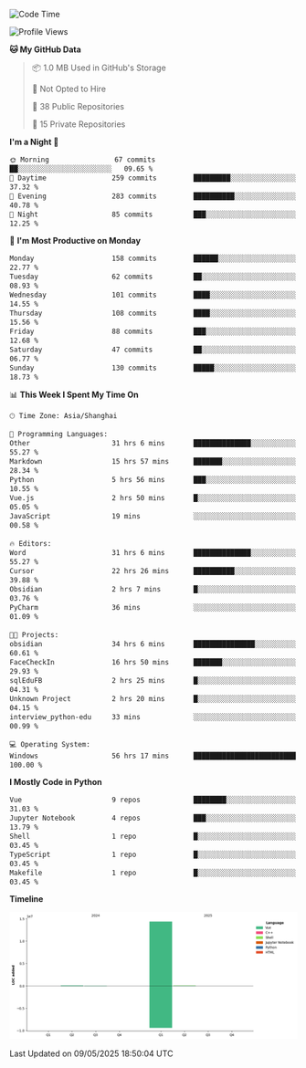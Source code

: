 <!--START_SECTION:waka-->
![Code Time](http://img.shields.io/badge/Code%20Time-242%20hrs%2048%20mins-blue)

![Profile Views](http://img.shields.io/badge/Profile%20Views-0-blue)

**🐱 My GitHub Data** 

> 📦 1.0 MB Used in GitHub's Storage 
 > 
> 🚫 Not Opted to Hire
 > 
> 📜 38 Public Repositories 
 > 
> 🔑 15 Private Repositories 
 > 
**I'm a Night 🦉** 

```text
🌞 Morning                67 commits          ██░░░░░░░░░░░░░░░░░░░░░░░   09.65 % 
🌆 Daytime                259 commits         █████████░░░░░░░░░░░░░░░░   37.32 % 
🌃 Evening                283 commits         ██████████░░░░░░░░░░░░░░░   40.78 % 
🌙 Night                  85 commits          ███░░░░░░░░░░░░░░░░░░░░░░   12.25 % 
```
📅 **I'm Most Productive on Monday** 

```text
Monday                   158 commits         ██████░░░░░░░░░░░░░░░░░░░   22.77 % 
Tuesday                  62 commits          ██░░░░░░░░░░░░░░░░░░░░░░░   08.93 % 
Wednesday                101 commits         ████░░░░░░░░░░░░░░░░░░░░░   14.55 % 
Thursday                 108 commits         ████░░░░░░░░░░░░░░░░░░░░░   15.56 % 
Friday                   88 commits          ███░░░░░░░░░░░░░░░░░░░░░░   12.68 % 
Saturday                 47 commits          ██░░░░░░░░░░░░░░░░░░░░░░░   06.77 % 
Sunday                   130 commits         █████░░░░░░░░░░░░░░░░░░░░   18.73 % 
```


📊 **This Week I Spent My Time On** 

```text
🕑︎ Time Zone: Asia/Shanghai

💬 Programming Languages: 
Other                    31 hrs 6 mins       ██████████████░░░░░░░░░░░   55.27 % 
Markdown                 15 hrs 57 mins      ███████░░░░░░░░░░░░░░░░░░   28.34 % 
Python                   5 hrs 56 mins       ███░░░░░░░░░░░░░░░░░░░░░░   10.55 % 
Vue.js                   2 hrs 50 mins       █░░░░░░░░░░░░░░░░░░░░░░░░   05.05 % 
JavaScript               19 mins             ░░░░░░░░░░░░░░░░░░░░░░░░░   00.58 % 

🔥 Editors: 
Word                     31 hrs 6 mins       ██████████████░░░░░░░░░░░   55.27 % 
Cursor                   22 hrs 26 mins      ██████████░░░░░░░░░░░░░░░   39.88 % 
Obsidian                 2 hrs 7 mins        █░░░░░░░░░░░░░░░░░░░░░░░░   03.76 % 
PyCharm                  36 mins             ░░░░░░░░░░░░░░░░░░░░░░░░░   01.09 % 

🐱‍💻 Projects: 
obsidian                 34 hrs 6 mins       ███████████████░░░░░░░░░░   60.61 % 
FaceCheckIn              16 hrs 50 mins      ███████░░░░░░░░░░░░░░░░░░   29.93 % 
sqlEduFB                 2 hrs 25 mins       █░░░░░░░░░░░░░░░░░░░░░░░░   04.31 % 
Unknown Project          2 hrs 20 mins       █░░░░░░░░░░░░░░░░░░░░░░░░   04.15 % 
interview_python-edu     33 mins             ░░░░░░░░░░░░░░░░░░░░░░░░░   00.99 % 

💻 Operating System: 
Windows                  56 hrs 17 mins      █████████████████████████   100.00 % 
```

**I Mostly Code in Python** 

```text
Vue                      9 repos             ████████░░░░░░░░░░░░░░░░░   31.03 % 
Jupyter Notebook         4 repos             ███░░░░░░░░░░░░░░░░░░░░░░   13.79 % 
Shell                    1 repo              █░░░░░░░░░░░░░░░░░░░░░░░░   03.45 % 
TypeScript               1 repo              █░░░░░░░░░░░░░░░░░░░░░░░░   03.45 % 
Makefile                 1 repo              █░░░░░░░░░░░░░░░░░░░░░░░░   03.45 % 
```



**Timeline**

![Lines of Code chart](https://raw.githubusercontent.com/White1943/White1943/main/assets/bar_graph.png)


 Last Updated on 09/05/2025 18:50:04 UTC
<!--END_SECTION:waka-->
